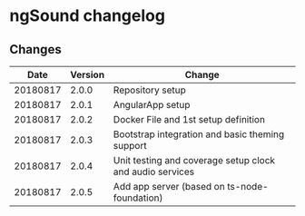 # ngSound changelog


## Changes
| Date | Version | Change |
|------|---------|--------|
| 20180817 | 2.0.0 | Repository setup |
| 20180817 | 2.0.1 | AngularApp setup |
| 20180817 | 2.0.2 | Docker File and 1st setup definition |
| 20180817 | 2.0.3 | Bootstrap integration and basic theming support |
| 20180817 | 2.0.4 | Unit testing and coverage setup clock and audio services  |
| 20180817 | 2.0.5 | Add app server (based on ts-node-foundation) |